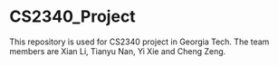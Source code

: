 # CS2340_Project
This repository is used for CS2340 project in Georgia Tech. The team members are Xian Li, Tianyu Nan, Yi Xie and Cheng Zeng.

